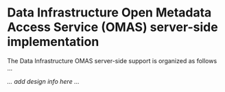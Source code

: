 <!-- SPDX-License-Identifier: Apache-2.0 -->

# Data Infrastructure Open Metadata Access Service (OMAS) server-side implementation

The Data Infrastructure OMAS server-side support is organized as follows ...

_... add design info here ..._